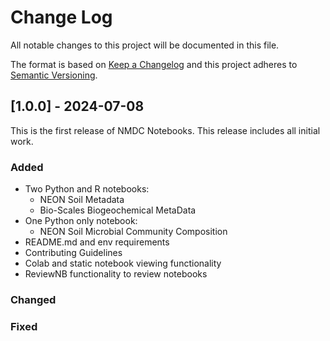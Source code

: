 # Change Log
All notable changes to this project will be documented in this file.
 
The format is based on [Keep a Changelog](http://keepachangelog.com/)
and this project adheres to [Semantic Versioning](http://semver.org/).
 
## [1.0.0] - 2024-07-08
 
This is the first release of NMDC Notebooks. This release includes all 
initial work.
 
### Added
- Two Python and R notebooks:
   - NEON Soil Metadata
   - Bio-Scales Biogeochemical MetaData
- One Python only notebook:
   - NEON Soil Microbial Community Composition
- README.md and env requirements
- Contributing Guidelines
- Colab and static notebook viewing functionality
- ReviewNB functionality to review notebooks
 
### Changed
 
### Fixed
 

